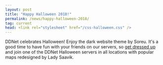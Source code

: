 ```yaml
---
layout: post
title: "Happy Halloween 2018!"
permalink: /news/happy-halloween-2018/
tag: current
head: <link rel="stylesheet" href="/css-halloween.css" />
---
```

DDNet celebrates Halloween! Enjoy the dark website theme by Soreu.
It's a good time to have fun with your friends on our servers, so <a href="/skins/index.php?filter=halloween">get dressed up</a> and join one of the DDNet Halloween servers in all locations with popular maps redesigned by Lady Saavik.
